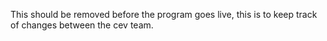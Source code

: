 This should be removed before the program goes live, this is to keep track of
changes between the cev team.

